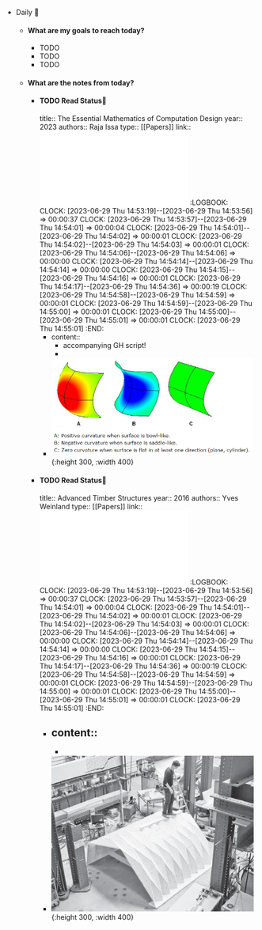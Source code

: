 - Daily 📌
	- #### What are my goals to reach today?
		- TODO
		- TODO
		- TODO
	- #### What are the notes from today?
		- #### TODO Read Status📖
		  title:: The Essential Mathematics of Computation Design
		  year:: 2023
		  authors:: Raja Issa
		  type:: [[Papers]]
		  link:: ![TheEssentialMathematicsForComputationalDesign_4thEdition2019.doc.pdf](../assets/TheEssentialMathematicsForComputationalDesign_4thEdition2019.doc_1688116633259_0.pdf)
		  :LOGBOOK:
		  CLOCK: [2023-06-29 Thu 14:53:19]--[2023-06-29 Thu 14:53:56] =>  00:00:37
		  CLOCK: [2023-06-29 Thu 14:53:57]--[2023-06-29 Thu 14:54:01] =>  00:00:04
		  CLOCK: [2023-06-29 Thu 14:54:01]--[2023-06-29 Thu 14:54:02] =>  00:00:01
		  CLOCK: [2023-06-29 Thu 14:54:02]--[2023-06-29 Thu 14:54:03] =>  00:00:01
		  CLOCK: [2023-06-29 Thu 14:54:06]--[2023-06-29 Thu 14:54:06] =>  00:00:00
		  CLOCK: [2023-06-29 Thu 14:54:14]--[2023-06-29 Thu 14:54:14] =>  00:00:00
		  CLOCK: [2023-06-29 Thu 14:54:15]--[2023-06-29 Thu 14:54:16] =>  00:00:01
		  CLOCK: [2023-06-29 Thu 14:54:17]--[2023-06-29 Thu 14:54:36] =>  00:00:19
		  CLOCK: [2023-06-29 Thu 14:54:58]--[2023-06-29 Thu 14:54:59] =>  00:00:01
		  CLOCK: [2023-06-29 Thu 14:54:59]--[2023-06-29 Thu 14:55:00] =>  00:00:01
		  CLOCK: [2023-06-29 Thu 14:55:00]--[2023-06-29 Thu 14:55:01] =>  00:00:01
		  CLOCK: [2023-06-29 Thu 14:55:01]
		  :END:
			- content::
				- accompanying GH script!
				-
			- ![image.png](../assets/image_1688116761926_0.png){:height 300, :width 400}
		- #### TODO Read Status📖
		  title:: Advanced Timber Structures
		  year:: 2016
		  authors:: Yves Weinland
		  type:: [[Papers]]
		  link:: ![10.1515_9783035604900.pdf](../assets/10.1515_9783035604900_1688117042404_0.pdf)
		  :LOGBOOK:
		  CLOCK: [2023-06-29 Thu 14:53:19]--[2023-06-29 Thu 14:53:56] =>  00:00:37
		  CLOCK: [2023-06-29 Thu 14:53:57]--[2023-06-29 Thu 14:54:01] =>  00:00:04
		  CLOCK: [2023-06-29 Thu 14:54:01]--[2023-06-29 Thu 14:54:02] =>  00:00:01
		  CLOCK: [2023-06-29 Thu 14:54:02]--[2023-06-29 Thu 14:54:03] =>  00:00:01
		  CLOCK: [2023-06-29 Thu 14:54:06]--[2023-06-29 Thu 14:54:06] =>  00:00:00
		  CLOCK: [2023-06-29 Thu 14:54:14]--[2023-06-29 Thu 14:54:14] =>  00:00:00
		  CLOCK: [2023-06-29 Thu 14:54:15]--[2023-06-29 Thu 14:54:16] =>  00:00:01
		  CLOCK: [2023-06-29 Thu 14:54:17]--[2023-06-29 Thu 14:54:36] =>  00:00:19
		  CLOCK: [2023-06-29 Thu 14:54:58]--[2023-06-29 Thu 14:54:59] =>  00:00:01
		  CLOCK: [2023-06-29 Thu 14:54:59]--[2023-06-29 Thu 14:55:00] =>  00:00:01
		  CLOCK: [2023-06-29 Thu 14:55:00]--[2023-06-29 Thu 14:55:01] =>  00:00:01
		  CLOCK: [2023-06-29 Thu 14:55:01]
		  :END:
			- content::
				-
				-
			- ![image.png](../assets/image_1688117135108_0.png){:height 300, :width 400}